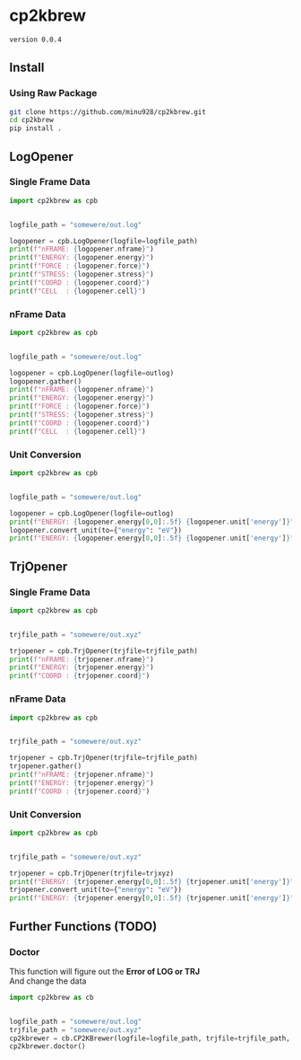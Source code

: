 # cp2kbrew

```BASH
version 0.0.4
```

## Install

### Using Raw Package
```bash
git clone https://github.com/minu928/cp2kbrew.git
cd cp2kbrew
pip install .
```

## LogOpener
### Single Frame Data

```python
import cp2kbrew as cpb


logfile_path = "somewere/out.log"

logopener = cpb.LogOpener(logfile=logfile_path)
print(f"nFRAME: {logopener.nframe}")
print(f"ENERGY: {logopener.energy}")
print(f"FORCE : {logopener.force}")
print(f"STRESS: {logopener.stress}")
print(f"COORD : {logopener.coord}")
print(f"CELL  : {logopener.cell}")
```
### nFrame Data
```python
import cp2kbrew as cpb


logfile_path = "somewere/out.log"

logopener = cpb.LogOpener(logfile=outlog)
logopener.gather()
print(f"nFRAME: {logopener.nframe}")
print(f"ENERGY: {logopener.energy}")
print(f"FORCE : {logopener.force}")
print(f"STRESS: {logopener.stress}")
print(f"COORD : {logopener.coord}")
print(f"CELL  : {logopener.cell}")
```

### Unit Conversion
```python
import cp2kbrew as cpb


logfile_path = "somewere/out.log"

logopener = cpb.LogOpener(logfile=outlog)
print(f"ENERGY: {logopener.energy[0,0]:.5f} {logopener.unit['energy']}")
logopener.convert_unit(to={"energy": "eV"})
print(f"ENERGY: {logopener.energy[0,0]:.5f} {logopener.unit['energy']}")
```

## TrjOpener
### Single Frame Data

```python
import cp2kbrew as cpb


trjfile_path = "somewere/out.xyz"

trjopener = cpb.TrjOpener(trjfile=trjfile_path)
print(f"nFRAME: {trjopener.nframe}")
print(f"ENERGY: {trjopener.energy}")
print(f"COORD : {trjopener.coord}")
```
### nFrame Data
```python
import cp2kbrew as cpb


trjfile_path = "somewere/out.xyz"

trjopener = cpb.TrjOpener(trjfile=trjfile_path)
trjopener.gather()
print(f"nFRAME: {trjopener.nframe}")
print(f"ENERGY: {trjopener.energy}")
print(f"COORD : {trjopener.coord}")
```

### Unit Conversion
```python
import cp2kbrew as cpb


trjfile_path = "somewere/out.xyz"

trjopener = cpb.TrjOpener(trjfile=trjxyz)
print(f"ENERGY: {trjopener.energy[0,0]:.5f} {trjopener.unit['energy']}")
trjopener.convert_unit(to={"energy": "eV"})
print(f"ENERGY: {trjopener.energy[0,0]:.5f} {trjopener.unit['energy']}")
```
## Further Functions (TODO)
### Doctor
This function will figure out the **Error of LOG or TRJ**  
And change the data
```python
import cp2kbrew as cb


logfile_path = "somewere/out.log"
trjfile_path = "somewere/out.xyz"
cp2kbrewer = cb.CP2KBrewer(logfile=logfile_path, trjfile=trjfile_path, ignore_error=True)
cp2kbrewer.doctor()
```